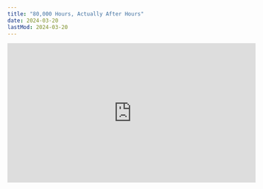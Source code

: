 ```yaml
---
title: "80,000 Hours, Actually After Hours"
date: 2024-03-20
lastMod: 2024-03-20
---
```


<iframe width="560" height="315" src="https://www.youtube.com/embed/GFEb8ICWJQQ?si=iN_ktHByy44Q2NB9" title="YouTube video player" frameborder="0" allow="accelerometer; autoplay; clipboard-write; encrypted-media; gyroscope; picture-in-picture; web-share" referrerpolicy="strict-origin-when-cross-origin" allowfullscreen></iframe>